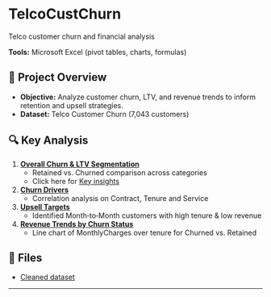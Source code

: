 # TelcoCustChurn
Telco customer churn and financial analysis

**Tools:** Microsoft Excel (pivot tables, charts, formulas)

## 🚀 Project Overview
- **Objective:** Analyze customer churn, LTV, and revenue trends to inform retention and upsell strategies.
- **Dataset:** Telco Customer Churn (7,043 customers)

## 🔍 Key Analysis
1. [**Overall Churn & LTV Segmentation**](https://github.com/pooja-9nov/TelcoCustChurn/blob/main/Cust%20churn%20dashboard.png)  
   - Retained vs. Churned comparison across categories
   - Click here for [Key insights](https://github.com/pooja-9nov/TelcoCustChurn/blob/main/Key%20Churn%20and%20Revenue%20Insights.png)
2. [**Churn Drivers**](https://github.com/pooja-9nov/TelcoCustChurn/blob/main/ServiceCorrelation.png)  
   - Correlation analysis on Contract, Tenure and Service
3. [**Upsell Targets**](https://github.com/pooja-9nov/TelcoCustChurn/blob/main/Upsell%20Target.png)
   - Identified Month‑to‑Month customers with high tenure & low revenue  
4. [**Revenue Trends by Churn Status**](https://github.com/pooja-9nov/TelcoCustChurn/blob/main/Revenue%20trend%20by%20Churn.png)
   - Line chart of MonthlyCharges over tenure for Churned vs. Retained

## 📂 Files
- [Cleaned dataset](https://github.com/pooja-9nov/TelcoCustChurn/blob/main/WA_Fn-UseC_-Telco-Customer-Churn.xlsx)

---
